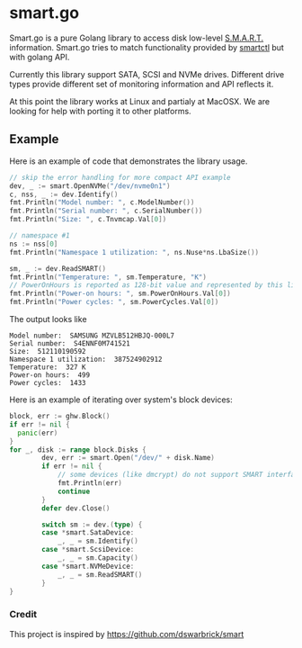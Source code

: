 # smart.go

Smart.go is a pure Golang library to access disk low-level [S.M.A.R.T.](https://en.wikipedia.org/wiki/S.M.A.R.T.) information.
Smart.go tries to match functionality provided by [smartctl](https://www.smartmontools.org/) but with golang API.

Currently this library support SATA, SCSI and NVMe drives. Different drive types provide different set of monitoring information and API reflects it.

At this point the library works at Linux and partialy at MacOSX. We are looking for help with porting it to other platforms.

## Example

Here is an example of code that demonstrates the library usage.

```go
// skip the error handling for more compact API example
dev, _ := smart.OpenNVMe("/dev/nvme0n1")
c, nss, _ := dev.Identify()
fmt.Println("Model number: ", c.ModelNumber())
fmt.Println("Serial number: ", c.SerialNumber())
fmt.Println("Size: ", c.Tnvmcap.Val[0])

// namespace #1
ns := nss[0]
fmt.Println("Namespace 1 utilization: ", ns.Nuse*ns.LbaSize())

sm, _ := dev.ReadSMART()
fmt.Println("Temperature: ", sm.Temperature, "K")
// PowerOnHours is reported as 128-bit value and represented by this library as an array of uint64
fmt.Println("Power-on hours: ", sm.PowerOnHours.Val[0])
fmt.Println("Power cycles: ", sm.PowerCycles.Val[0])
```

The output looks like
```text
Model number:  SAMSUNG MZVLB512HBJQ-000L7
Serial number:  S4ENNF0M741521
Size:  512110190592
Namespace 1 utilization:  387524902912
Temperature:  327 K
Power-on hours:  499
Power cycles:  1433
```

Here is an example of iterating over system's block devices:
```go
block, err := ghw.Block()
if err != nil {
  panic(err)
}
for _, disk := range block.Disks {
        dev, err := smart.Open("/dev/" + disk.Name)
        if err != nil {
            // some devices (like dmcrypt) do not support SMART interface
            fmt.Println(err)
            continue
        }
        defer dev.Close()

        switch sm := dev.(type) {
        case *smart.SataDevice:
            _, _ = sm.Identify()
        case *smart.ScsiDevice:
            _, _ = sm.Capacity()
        case *smart.NVMeDevice:
            _, _ = sm.ReadSMART()
        }
}
```

### Credit
This project is inspired by https://github.com/dswarbrick/smart
